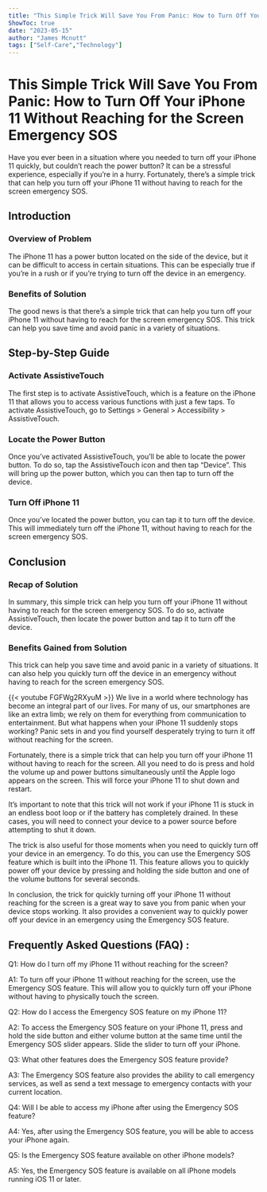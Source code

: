```yaml
---
title: "This Simple Trick Will Save You From Panic: How to Turn Off Your iPhone 11 Without Reaching for the Screen Emergency SOS!"
ShowToc: true 
date: "2023-05-15"
author: "James Mcnutt" 
tags: ["Self-Care","Technology"]
---
```

# This Simple Trick Will Save You From Panic: How to Turn Off Your iPhone 11 Without Reaching for the Screen Emergency SOS

Have you ever been in a situation where you needed to turn off your iPhone 11 quickly, but couldn’t reach the power button? It can be a stressful experience, especially if you’re in a hurry. Fortunately, there’s a simple trick that can help you turn off your iPhone 11 without having to reach for the screen emergency SOS.

## Introduction 

### Overview of Problem 

The iPhone 11 has a power button located on the side of the device, but it can be difficult to access in certain situations. This can be especially true if you’re in a rush or if you’re trying to turn off the device in an emergency. 

### Benefits of Solution

The good news is that there’s a simple trick that can help you turn off your iPhone 11 without having to reach for the screen emergency SOS. This trick can help you save time and avoid panic in a variety of situations.

## Step-by-Step Guide 

### Activate AssistiveTouch 

The first step is to activate AssistiveTouch, which is a feature on the iPhone 11 that allows you to access various functions with just a few taps. To activate AssistiveTouch, go to Settings > General > Accessibility > AssistiveTouch.

### Locate the Power Button 

Once you’ve activated AssistiveTouch, you’ll be able to locate the power button. To do so, tap the AssistiveTouch icon and then tap “Device”. This will bring up the power button, which you can then tap to turn off the device. 

### Turn Off iPhone 11 

Once you’ve located the power button, you can tap it to turn off the device. This will immediately turn off the iPhone 11, without having to reach for the screen emergency SOS. 

## Conclusion 

### Recap of Solution 

In summary, this simple trick can help you turn off your iPhone 11 without having to reach for the screen emergency SOS. To do so, activate AssistiveTouch, then locate the power button and tap it to turn off the device. 

### Benefits Gained from Solution 

This trick can help you save time and avoid panic in a variety of situations. It can also help you quickly turn off the device in an emergency without having to reach for the screen emergency SOS.

{{< youtube FGFWg2RXyuM >}} 
We live in a world where technology has become an integral part of our lives. For many of us, our smartphones are like an extra limb; we rely on them for everything from communication to entertainment. But what happens when your iPhone 11 suddenly stops working? Panic sets in and you find yourself desperately trying to turn it off without reaching for the screen.

Fortunately, there is a simple trick that can help you turn off your iPhone 11 without having to reach for the screen. All you need to do is press and hold the volume up and power buttons simultaneously until the Apple logo appears on the screen. This will force your iPhone 11 to shut down and restart.

It’s important to note that this trick will not work if your iPhone 11 is stuck in an endless boot loop or if the battery has completely drained. In these cases, you will need to connect your device to a power source before attempting to shut it down.

The trick is also useful for those moments when you need to quickly turn off your device in an emergency. To do this, you can use the Emergency SOS feature which is built into the iPhone 11. This feature allows you to quickly power off your device by pressing and holding the side button and one of the volume buttons for several seconds.

In conclusion, the trick for quickly turning off your iPhone 11 without reaching for the screen is a great way to save you from panic when your device stops working. It also provides a convenient way to quickly power off your device in an emergency using the Emergency SOS feature.

## Frequently Asked Questions (FAQ) :
Q1: How do I turn off my iPhone 11 without reaching for the screen?

A1: To turn off your iPhone 11 without reaching for the screen, use the Emergency SOS feature. This will allow you to quickly turn off your iPhone without having to physically touch the screen.

Q2: How do I access the Emergency SOS feature on my iPhone 11?

A2: To access the Emergency SOS feature on your iPhone 11, press and hold the side button and either volume button at the same time until the Emergency SOS slider appears. Slide the slider to turn off your iPhone.

Q3: What other features does the Emergency SOS feature provide?

A3: The Emergency SOS feature also provides the ability to call emergency services, as well as send a text message to emergency contacts with your current location.

Q4: Will I be able to access my iPhone after using the Emergency SOS feature?

A4: Yes, after using the Emergency SOS feature, you will be able to access your iPhone again.

Q5: Is the Emergency SOS feature available on other iPhone models?

A5: Yes, the Emergency SOS feature is available on all iPhone models running iOS 11 or later.


